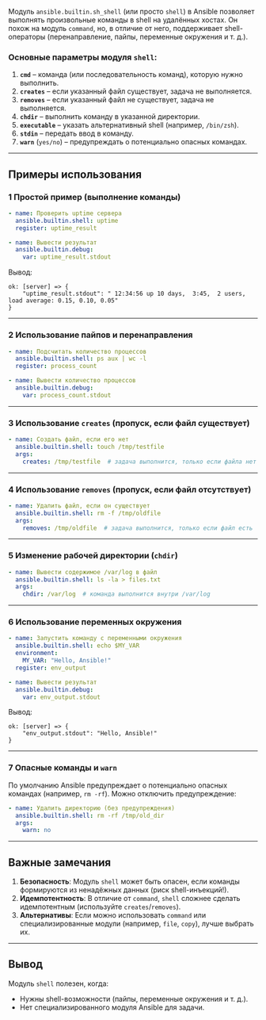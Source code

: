 Модуль `ansible.builtin.sh_shell` (или просто `shell`) в Ansible позволяет выполнять произвольные команды в shell на удалённых хостах. 
Он похож на модуль `command`, но, в отличие от него, поддерживает shell-операторы (перенаправление, пайпы, переменные окружения и т. д.).

###  **Основные параметры модуля `shell`:**
1. **`cmd`** – команда (или последовательность команд), которую нужно выполнить.
2. **`creates`** – если указанный файл существует, задача не выполняется.
3. **`removes`** – если указанный файл не существует, задача не выполняется.
4. **`chdir`** – выполнить команду в указанной директории.
5. **`executable`** – указать альтернативный shell (например, `/bin/zsh`).
6. **`stdin`** – передать ввод в команду.
7. **`warn`** (`yes/no`) – предупреждать о потенциально опасных командах.

---

##  **Примеры использования**

### 1 **Простой пример (выполнение команды)**
```yaml
- name: Проверить uptime сервера
  ansible.builtin.shell: uptime
  register: uptime_result

- name: Вывести результат
  ansible.builtin.debug:
    var: uptime_result.stdout
```
Вывод:
```
ok: [server] => {
    "uptime_result.stdout": " 12:34:56 up 10 days,  3:45,  2 users,  load average: 0.15, 0.10, 0.05"
}
```

---

### 2 **Использование пайпов и перенаправления**
```yaml
- name: Подсчитать количество процессов
  ansible.builtin.shell: ps aux | wc -l
  register: process_count

- name: Вывести количество процессов
  ansible.builtin.debug:
    var: process_count.stdout
```

---

### 3 **Использование `creates` (пропуск, если файл существует)**
```yaml
- name: Создать файл, если его нет
  ansible.builtin.shell: touch /tmp/testfile
  args:
    creates: /tmp/testfile  # задача выполнится, только если файла нет
```

---

### 4 **Использование `removes` (пропуск, если файл отсутствует)**
```yaml
- name: Удалить файл, если он существует
  ansible.builtin.shell: rm -f /tmp/oldfile
  args:
    removes: /tmp/oldfile  # задача выполнится, только если файл есть
```

---

### 5 **Изменение рабочей директории (`chdir`)**
```yaml
- name: Вывести содержимое /var/log в файл
  ansible.builtin.shell: ls -la > files.txt
  args:
    chdir: /var/log  # команда выполнится внутри /var/log
```

---

### 6 **Использование переменных окружения**
```yaml
- name: Запустить команду с переменными окружения
  ansible.builtin.shell: echo $MY_VAR
  environment:
    MY_VAR: "Hello, Ansible!"
  register: env_output

- name: Вывести результат
  ansible.builtin.debug:
    var: env_output.stdout
```
Вывод:
```
ok: [server] => {
    "env_output.stdout": "Hello, Ansible!"
}
```

---

### 7 **Опасные команды и `warn`**
По умолчанию Ansible предупреждает о потенциально опасных командах (например, `rm -rf`). Можно отключить предупреждение:
```yaml
- name: Удалить директорию (без предупреждения)
  ansible.builtin.shell: rm -rf /tmp/old_dir
  args:
    warn: no
```

---

##  **Важные замечания**
1. **Безопасность**: Модуль `shell` может быть опасен, если команды формируются из ненадёжных данных (риск shell-инъекций!).
2. **Идемпотентность**: В отличие от `command`, `shell` сложнее сделать идемпотентным (используйте `creates`/`removes`).
3. **Альтернативы**: Если можно использовать `command` или специализированные модули (например, `file`, `copy`), лучше выбрать их.

---

## **Вывод**
Модуль `shell` полезен, когда:
- Нужны shell-возможности (пайпы, переменные окружения и т. д.).
- Нет специализированного модуля Ansible для задачи.





